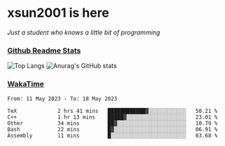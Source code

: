 # xsun2001 is here

*Just a student who knows a little bit of programming*

### [Github Readme Stats](https://github.com/anuraghazra/github-readme-stats)

![Top Langs](https://github-readme-stats.vercel.app/api/top-langs/?username=xsun2001&layout=compact&theme=radical) ![Anurag's GitHub stats](https://github-readme-stats.vercel.app/api?username=xsun2001&show_icons=true&theme=radical)

### [WakaTime](https://wakatime.com)

<!--START_SECTION:waka-->

```text
From: 11 May 2023 - To: 18 May 2023

TeX             2 hrs 41 mins   ████████████▓░░░░░░░░░░░░   50.21 %
C++             1 hr 13 mins    █████▓░░░░░░░░░░░░░░░░░░░   23.01 %
Other           34 mins         ██▓░░░░░░░░░░░░░░░░░░░░░░   10.79 %
Bash            22 mins         █▓░░░░░░░░░░░░░░░░░░░░░░░   06.91 %
Assembly        11 mins         █░░░░░░░░░░░░░░░░░░░░░░░░   03.68 %
```

<!--END_SECTION:waka-->
